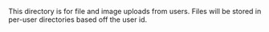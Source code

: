 This directory is for file and image uploads from users.  Files will be stored in per-user directories based off the user id.